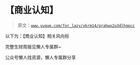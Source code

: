 # 【商业认知】

> 原文：[`www.yuque.com/for_lazy/xkrm14/grahwx2u3dlhgpcc`](https://www.yuque.com/for_lazy/xkrm14/grahwx2u3dlhgpcc)

以下为：【商业认知】相关风向标

完整生财周报见懒人专属群~

公众号懒人找资源，懒人专属群分享

